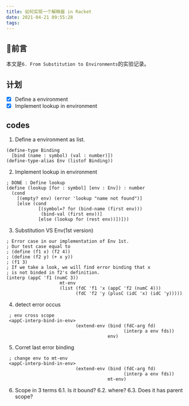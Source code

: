 ```yaml
---
title: 如何实现一个解释器 in Racket
date: 2021-04-21 09:55:28
tags:
---
```


## 前言
本文是`6. From Substitution to Environments`的实验记录。

## 计划
- [x] Define a environment
- [x] Implement lookup in environment

## codes
1. Define a environment as list.
```Racket
(define-type Binding
  [bind (name : symbol) (val : number)])
(define-type-alias Env (listof Binding))
```

2. Implement lookup in environment
```Racket
; DONE : Define lookup
(define (lookup [for : symbol] [env : Env]) : number
  (cond
    [(empty? env) (error 'lookup "name not found")]
    [else (cond
            [(symbol=? for (bind-name (first env)))
             (bind-val (first env))]
            [else (lookup for (rest env))])]))
```

3. Substitution VS Env(1st version)
```Racket
; Error case in our implementation of Env 1st.
; Our test case equal to
; (define (f1 x) (f2 4))
; (define (f2 y) (+ x y))
; (f1 3)
; If we take a look, we will find error binding that x 
; is not binded in f2's definition.
(interp (appC 'f1 (numC 3))
                    mt-env
                    (list (fdC 'f1 'x (appC 'f2 (numC 4)))
                          (fdC 'f2 'y (plusC (idC 'x) (idC 'y)))))
```
4. detect error occus
```Racket
 ; env cross scope
 <appC-interp-bind-in-env>
                          (extend-env (bind (fdC-arg fd)
                                            (interp a env fds))
                                      env)
```
5. Corret last error binding
```Racket
 ; change env to mt-env
 <appC-interp-bind-in-env>
                          (extend-env (bind (fdC-arg fd)
                                            (interp a env fds))
                                      mt-env)
```
6. Scope in 3 terms
6.1. Is it bound?
6.2. where?
6.3. Does it has parent scope?